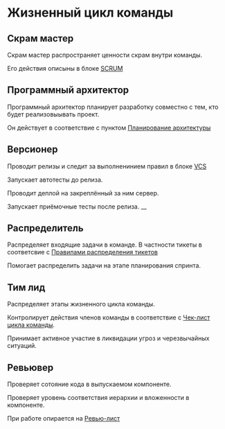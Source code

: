 # Жизненный цикл команды


## Скрам мастер

Скрам мастер распространяет ценности скрам внутри команды.

Его действия описыны в блоке [SCRUM](README.md#scrum)

## Программный архитектор

Программный архитектор планирует разработку совместно с тем, кто будет реализовыывать проект.

Он действует в соответствие с пунктом [Планирование архитектуры](how_work_with_cards.md#планирование%20архитектуры)

## Версионер

Проводит релизы и следит за выполненинием правил в блоке [VCS](README.md#vcs)

Запускает автотесты до релиза.

Проводит деплой на закреплённый за ним сервер.

Запускает приёмочные тесты после релиза.
__
## Распределитель

Распределяет входящие задачи в команде. В частности тикеты в соответсвие с [Правилами распределения тикетов](tiket_route_mode.md)

Помогает распределить задачи на этапе планирования спринта.

## Тим лид

Распределяет этапы жизненного цикла команды.

Контролирует действия членов команды в соответствие с [Чек-лист цикла команды](team_lead_check_list.md).

Принимает активное участие в ликвидации угроз и черезвычайных ситуаций.

##  Ревьювер

Проверяет сотояние кода в выпускаемом компоненте.

Проверяет уровень соответствия иерархии и вложенности в компоненте.

При работе опирается на [Ревью-лист](review_list.md)